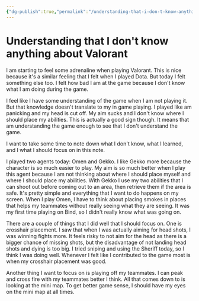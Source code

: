 ```yaml
---
{"dg-publish":true,"permalink":"/understanding-that-i-don-t-know-anything-about-valorant/","created":"2024-02-18T23:14:39.349+09:00","updated":"2024-02-18T23:22:55.718+09:00"}
---
```


# Understanding that I don't know anything about Valorant

I am starting to feel some adrenaline when playing Valorant. This is nice because it's a similar feeling that I felt when I played Dota. But today I felt something else too. I felt how bad I am at the game because I don't know what I am doing during the game.

I feel like I have some understanding of the game when I am not playing it. But that knowledge doesn't translate to my in game playing. I played like am panicking and my head is cut off. My aim sucks and I don't know where I should place my abilities. This is actually a good sign though. It means that am understanding the game enough to see that I don't understand the game.

I want to take some time to note down what I don't know, what I learned, and I what I should focus on in this note.

I played two agents today: Omen and Gekko. I like Gekko more because the character is so much easier to play. My aim is so much better when I play this agent because I am not thinking about where I should place myself and where I should place my abilities. With Gekko I use my two abilities that I can shoot out before coming out to an area, then retrieve them if the area is safe. It's pretty simple and everything that I want to do happens on my screen. When I play Omen, I have to think about placing smokes in places that helps my teammates without really seeing what they are seeing. It was my first time playing on Bind, so I didn't really know what was going on.

There are a couple of things that I did well that I should focus on. One is crosshair placement. I saw that when I was actually aiming for head shots, I was winning fights more. It feels risky to not aim for the head as there is a bigger chance of missing shots, but the disadvantage of not landing head shots and dying is too big. I tried sniping and using the Sheriff today, so I think I was doing well. Whenever I felt like I contributed to the game most is when my crosshair placement was good.

Another thing I want to focus on is playing off my teammates. I can peak and cross fire with my teammates better I think. All that comes down to is looking at the mini map. To get better game sense, I should have my eyes on the mini map at all times.
